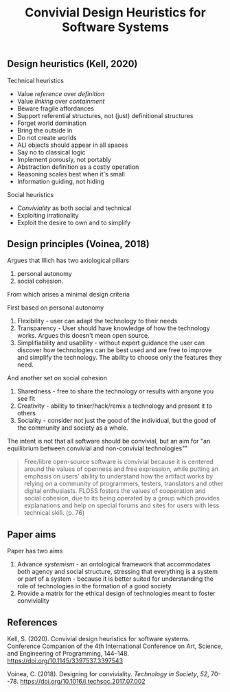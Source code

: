 ﻿---
tags:
- sense
- conviviality
- software-systems
title: Convivial Design Heuristics for Software Systems
type: note
---
## Design heuristics (Kell, 2020)

Technical heuristics

- Value _reference_ over _definition_
- Value _linking_ over _containment_
- Beware fragile affordances
- Support referential structures, not (just) definitional structures
- Forget world domination
- Bring the outside in
- Do not create worlds
- ALl objects should appear in all spaces
- Say no to classical logic
- Implement porously, not portably
- Abstraction definition as a costly operation 
- Reasoning scales best when it's small
- Information guiding, not hiding

Social heuristics

- _Conviviality_ as both social and technical
- Exploiting irrationality
- Exploit the desire to own and to simplify


## Design principles (Voinea, 2018)

Argues that Illich has two axiological pillars

1. personal autonomy
2. social cohesion.

From which arises a minimal design criteria

First based on personal autonomy

1. Flexibility -  user can adapt the technology to their needs
2. Transparency - User should have knowledge of how the technology works. Argues this doesn't mean open source.
3. Simplifiability and usability - without expert guidance the user can discover how technologies can be best used and are free to improve and simplify the technology. The ability to choose only the features they need.

And another set on social cohesion

1. Sharedness - free to share the technology or results with anyone you see fit
2. Creativity - ability to tinker/hack/remix a technology and present it to others
3. Sociality - consider not just the good of the individual, but the good of the community and society as a whole. 

The intent is not that all software should be convivial, but an aim for "an equilibrium between convivial and non-convivial technologies""

> Free/libre open-source software is convivial because it is centered around the values of openness and free expression, while putting an emphasis on users' ability to understand how the artifact works by relying on a community of programmers, testers, translators and other digital enthusiasts. FLOSS fosters the values of cooperation and social cohesion, due to its being operated by a group which provides explanations and help on special forums and sites for users with less technical skill. (p. 76)

## Paper aims

Paper has two aims

1. Advance _systemism_ - an ontological framework that accommodates both agency and social structure, stressing that everything is a system or part of a system - because it is better suited for understanding the role of technologies in the formation of a good society  
2. Provide a matrix for the ethical design of technologies meant to foster conviviality
## References

Kell, S. (2020). Convivial design heuristics for software systems. Conference Companion of the 4th International Conference on Art, Science, and Engineering of Programming, 144–148. https://doi.org/10.1145/3397537.3397543

Voinea, C. (2018). Designing for conviviality. *Technology in Society*, *52*, 70--78. <https://doi.org/10.1016/j.techsoc.2017.07.002>